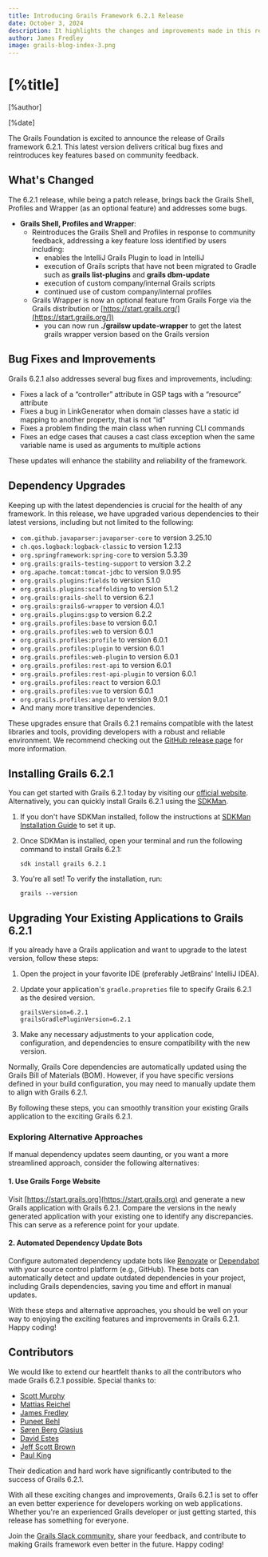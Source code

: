 ```yaml
---
title: Introducing Grails Framework 6.2.1 Release
date: October 3, 2024
description: It highlights the changes and improvements made in this release, provides information about bug fixes, dependency upgrades, and acknowledges the contributions of various developers.
author: James Fredley
image: grails-blog-index-3.png
---
```


# [%title]

[%author]

[%date]

The Grails Foundation is excited to announce the release of Grails framework 6.2.1. This latest version delivers critical bug fixes and reintroduces key features based on community feedback.

## What's Changed

The 6.2.1 release, while being a patch release, brings back the Grails Shell, Profiles and Wrapper (as an optional feature) and addresses some bugs.

* **Grails Shell, Profiles and Wrapper**: 
    * Reintroduces the Grails Shell and Profiles in response to community feedback, addressing a key feature loss identified by users including:
      * enables the IntelliJ Grails Plugin to load in IntelliJ  
      * execution of Grails scripts that have not been migrated to Gradle such as **grails list-plugins** and **grails dbm-update**
      * execution of custom company/internal Grails scripts
      * continued use of custom company/internal profiles
    * Grails Wrapper is now an optional feature from Grails Forge via the Grails distribution or [https://start.grails.org/](https://start.grails.org/])
      * you can now run **./grailsw update-wrapper** to get the latest grails wrapper version based on the Grails version

## Bug Fixes and Improvements

Grails 6.2.1 also addresses several bug fixes and improvements, including:

* Fixes a lack of a “controller” attribute in GSP tags with a “resource” attribute
* Fixes a bug in LinkGenerator when domain classes have a static id mapping to another property, that is not “id”
* Fixes a problem finding the main class when running CLI commands
* Fixes an edge cases that causes a cast class exception when the same variable name is used as arguments to multiple actions

These updates will enhance the stability and reliability of the framework.

## Dependency Upgrades

Keeping up with the latest dependencies is crucial for the health of any framework. In this release, we have upgraded various dependencies to their latest versions, including but not limited to the following:

* `com.github.javaparser:javaparser-core` to version 3.25.10
* `ch.qos.logback:logback-classic` to version 1.2.13
* `org.springframework:spring-core` to version 5.3.39
* `org.grails:grails-testing-support` to version 3.2.2
* `org.apache.tomcat:tomcat-jdbc` to version 9.0.95
* `org.grails.plugins:fields` to version 5.1.0
* `org.grails.plugins:scaffolding` to version 5.1.2
* `org.grails:grails-shell` to version 6.2.1
* `org.grails:grails6-wrapper` to version 4.0.1
* `org.grails.plugins:gsp` to version 6.2.2
* `org.grails.profiles:base` to version 6.0.1
* `org.grails.profiles:web` to version 6.0.1
* `org.grails.profiles:profile` to version 6.0.1
* `org.grails.profiles:plugin` to version 6.0.1
* `org.grails.profiles:web-plugin` to version 6.0.1
* `org.grails.profiles:rest-api` to version 6.0.1
* `org.grails.profiles:rest-api-plugin` to version 6.0.1
* `org.grails.profiles:react` to version 6.0.1
* `org.grails.profiles:vue` to version 6.0.1
* `org.grails.profiles:angular` to version 9.0.1
* And many more transitive dependencies.

These upgrades ensure that Grails 6.2.1 remains compatible with the latest libraries and tools, providing developers with a robust and reliable environment. We recommend checking out the [GitHub release page](https://github.com/grails/grails-core/releases/tag/v6.2.1) for more information.

## Installing Grails 6.2.1

You can get started with Grails 6.2.1 today by visiting our [official website](https://start.grails.org/). Alternatively, you can quickly install Grails 6.2.1 using the [SDKMan](https://sdkman.io/).

1. If you don't have SDKMan installed, follow the instructions at [SDKMan Installation Guide](https://sdkman.io/install/) to set it up.

2. Once SDKMan is installed, open your terminal and run the following command to install Grails 6.2.1:

    ````shell
    sdk install grails 6.2.1
    ````

3. You're all set! To verify the installation, run:

    ````shell
    grails --version
    ````

## Upgrading Your Existing Applications to Grails 6.2.1

If you already have a Grails application and want to upgrade to the latest version, follow these steps:

1. Open the project in your favorite IDE (preferably JetBrains' IntelliJ IDEA).
2. Update your application's `gradle.propreties` file to specify Grails 6.2.1 as the desired version.

    ````properties
    grailsVersion=6.2.1
    grailsGradlePluginVersion=6.2.1
    ````

3. Make any necessary adjustments to your application code, configuration, and dependencies to ensure compatibility with the new version.

Normally, Grails Core dependencies are automatically updated using the Grails Bill of Materials (BOM). However, if you have specific versions defined in your build configuration, you may need to manually update them to align with Grails 6.2.1.

By following these steps, you can smoothly transition your existing Grails application to the exciting Grails 6.2.1.

### Exploring Alternative Approaches

If manual dependency updates seem daunting, or you want a more streamlined approach, consider the following alternatives:

#### 1. Use Grails Forge Website

Visit [https://start.grails.org](https://start.grails.org) and generate a new Grails application with Grails 6.2.1. Compare the versions in the newly generated application with your existing one to identify any discrepancies. This can serve as a reference point for your update.

#### 2. Automated Dependency Update Bots

Configure automated dependency update bots like [Renovate](https://docs.renovatebot.com/) or [Dependabot](https://dependabot.com/) with your source control platform (e.g., GitHub). These bots can automatically detect and update outdated dependencies in your project, including Grails dependencies, saving you time and effort in manual updates.

With these steps and alternative approaches, you should be well on your way to enjoying the exciting features and improvements in Grails 6.2.1. Happy coding!

## Contributors

We would like to extend our heartfelt thanks to all the contributors who made Grails 6.2.1 possible. Special thanks to:

* [Scott Murphy](https://github.com/codeconsole)
* [Mattias Reichel](https://github.com/matrei)
* [James Fredley](https://github.com/jamesfredley)
* [Puneet Behl](https://github.com/puneetbehl)
* [Søren Berg Glasius](https://github.com/sbglasius)
* [David Estes](https://github.com/davydotcom)
* [Jeff Scott Brown](https://github.com/osscontributor)
* [Paul King](https://github.com/paulk-asert)

Their dedication and hard work have significantly contributed to the success of Grails 6.2.1.

With all these exciting changes and improvements, Grails 6.2.1 is set to offer an even better experience for developers working on web applications. Whether you're an experienced Grails developer or just getting started, this release has something for everyone.

Join the [Grails Slack community](https://grails.slack.com), share your feedback, and contribute to making Grails framework even better in the future. Happy coding!
